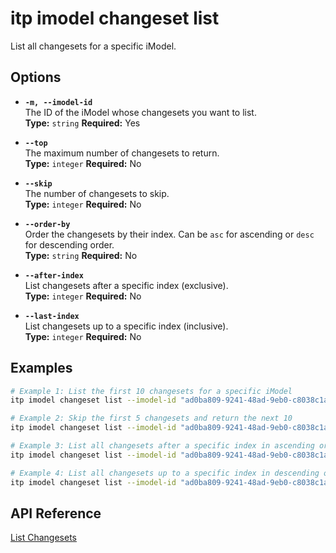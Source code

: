 # itp imodel changeset list

List all changesets for a specific iModel.

## Options

- **`-m, --imodel-id`**  
  The ID of the iModel whose changesets you want to list.  
  **Type:** `string` **Required:** Yes

- **`--top`**  
  The maximum number of changesets to return.  
  **Type:** `integer` **Required:** No

- **`--skip`**  
  The number of changesets to skip.  
  **Type:** `integer` **Required:** No

- **`--order-by`**  
  Order the changesets by their index. Can be `asc` for ascending or `desc` for descending order.  
  **Type:** `string` **Required:** No

- **`--after-index`**  
  List changesets after a specific index (exclusive).  
  **Type:** `integer` **Required:** No

- **`--last-index`**  
  List changesets up to a specific index (inclusive).  
  **Type:** `integer` **Required:** No

## Examples

```bash
# Example 1: List the first 10 changesets for a specific iModel
itp imodel changeset list --imodel-id "ad0ba809-9241-48ad-9eb0-c8038c1a1d51" --top 10

# Example 2: Skip the first 5 changesets and return the next 10
itp imodel changeset list --imodel-id "ad0ba809-9241-48ad-9eb0-c8038c1a1d51" --skip 5 --top 10

# Example 3: List all changesets after a specific index in ascending order
itp imodel changeset list --imodel-id "ad0ba809-9241-48ad-9eb0-c8038c1a1d51" --after-index 100 --order-by "asc"

# Example 4: List all changesets up to a specific index in descending order
itp imodel changeset list --imodel-id "ad0ba809-9241-48ad-9eb0-c8038c1a1d51" --last-index 200 --order-by "desc"
```

## API Reference

[List Changesets](https://developer.bentley.com/apis/imodels-v2/operations/get-imodel-changesets/)
